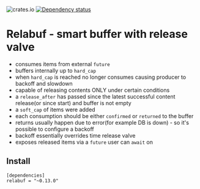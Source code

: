 ![crates.io](https://img.shields.io/crates/v/relabuf.svg)
[![Dependency status](https://deps.rs/repo/github/let4be/relabuf/status.svg)](https://deps.rs/repo/github/let4be/relabuf)

# Relabuf - smart buffer with release valve
 - consumes items from external `future`
 - buffers internally up to `hard_cap`
 - when `hard_cap` is reached no longer consumes causing producer to backoff and slowdown
 - capable of releasing contents ONLY under certain conditions
 - a `release_after` has passed since the latest successful content release(or since start) and buffer is not empty
 - a `soft_cap` of items were added
 - each consumption should be either `confirmed` or `returned` to the buffer
 - returns usually happen due to error(for example DB is down) - so it's possible to configure a backoff
 - backoff essentially overrides time release valve
 - exposes released items via a `future` user can `await` on
## Install

```
[dependencies]
relabuf = "~0.13.0"
```
